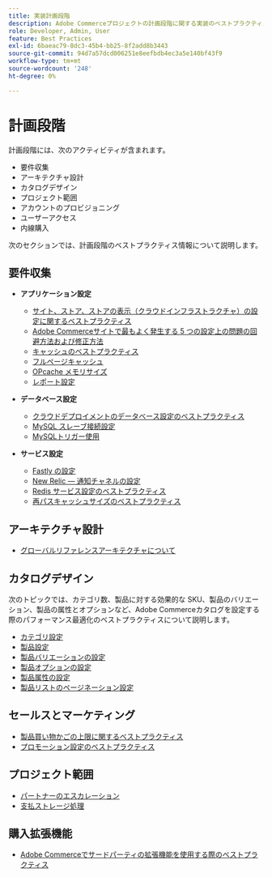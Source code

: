 ```yaml
---
title: 実装計画段階
description: Adobe Commerceプロジェクトの計画段階に関する実装のベストプラクティスについて説明します。
role: Developer, Admin, User
feature: Best Practices
exl-id: 6baeac79-8dc3-45b4-bb25-8f2add8b3443
source-git-commit: 94d7a57dcd006251e8eefbdb4ec3a5e140bf43f9
workflow-type: tm+mt
source-wordcount: '248'
ht-degree: 0%

---
```


# 計画段階

計画段階には、次のアクティビティが含まれます。

- 要件収集
- アーキテクチャ設計
- カタログデザイン
- プロジェクト範囲
- アカウントのプロビジョニング
- ユーザーアクセス
- 内線購入

次のセクションでは、計画段階のベストプラクティス情報について説明します。

## 要件収集

- **アプリケーション設定**
   - [サイト、ストア、ストアの表示（クラウドインフラストラクチャ）の設定に関するベストプラクティス](sites-stores-store-views.md)
   - [Adobe Commerceサイトで最もよく発生する 5 つの設定上の問題の回避方法および修正方法](https://business.adobe.com/blog/how-to/usual-suspects-five-configuration-fixes-maximize-your-peak-sales)
   - [キャッシュのベストプラクティス](https://docs.magento.com/user-guide/system/cache-management.html#best-practices-for-caching)
   - [フルページキャッシュ](https://developer.adobe.com/commerce/php/development/cache/page/public-content/)
   - [OPcache メモリサイズ](opcache-memory-size.md)
   - [レポート設定](reporting-configuration.md)

- **データベース設定**
   - [クラウドデプロイメントのデータベース設定のベストプラクティス&#x200B;](database-on-cloud.md)
   - [MySQL スレーブ接続設&#x200B;定](configure-mysql-slave-connection-on-cloud.md)
   - [MySQLトリガー使用](mysql-triggers-usage.md)

- **サービス設定**
   - [Fastly の設定](https://devdocs.magento.com/cloud/cdn/configure-fastly.html)
   - [New Relic — 通知チャネルの設定](https://devdocs.magento.com/cloud/project/new-relic.html#configure-notification-channels)
   - [Redis サービス設定のベストプラクティス&#x200B;](redis-service-configuration.md)
   - [再パスキャッシュサイズのベストプラクティス](realpath-cache-size.md)

## **アーキテクチャ設計**

<!--Asset not yet integrated
- [GRA Architecture examples](https://wiki.corp.adobe.com/x/kD4ykw)
-->
- [グローバルリファレンスアーキテクチャについて](../../../implementation-playbook/architecture/global-reference.md)

## **カタログデザイン**

次のトピックでは、カテゴリ数、製品に対する効果的な SKU、製品のバリエーション、製品の属性とオプションなど、Adobe Commerceカタログを設定する際のパフォーマンス最適化のベストプラクティスについて説明します。

- [カテゴリ設定](category-limits.md)
- [製品設&#x200B;定](product-sku-limits.md)
- [製品バリエーションの設定](product-variations.md)
- [製品オプションの設定](product-options.md)
- [製品属性の設&#x200B;定](product-attributes-and-options.md)
- [製品リストのページネーション設定](product-listing-pagination.md)

## **セールスとマーケティング**

- [製品買い物かごの上限に関するベストプラクティス](product-cart.md)
- [プロモーション設定のベストプラクティス](product-cart-promotions.md)

## **プロジェクト範囲**

- [パートナーのエスカレーション](partner-escalation.md)
- [支払ストレージ処理](payment-processing-storage.md)

## **購入拡張機能**

- [Adobe Commerceでサードパーティの拡張機能を使用する際のベストプラクティス](extensions.md)
